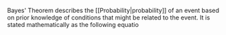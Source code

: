 Bayes' Theorem describes the [[Probability|probability]] of an event based on prior knowledge of conditions that might be related to the event. It is stated mathematically as the following equatio